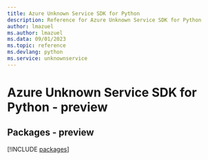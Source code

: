 ```yaml
---
title: Azure Unknown Service SDK for Python
description: Reference for Azure Unknown Service SDK for Python
author: lmazuel
ms.author: lmazuel
ms.data: 09/01/2023
ms.topic: reference
ms.devlang: python
ms.service: unknownservice
---
```

# Azure Unknown Service SDK for Python - preview
## Packages - preview
[!INCLUDE [packages](unknown-service-index.md)]